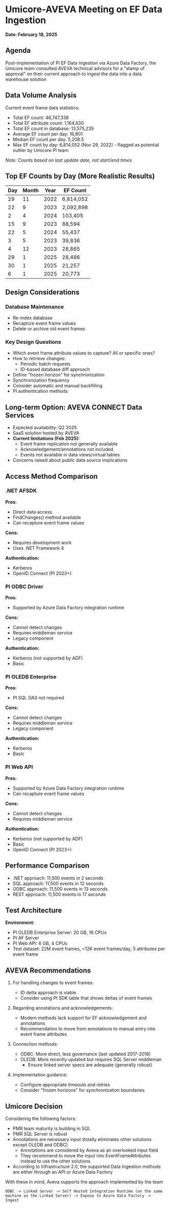 # Umicore-AVEVA Meeting on EF Data Ingestion
**Date: February 18, 2025**

## Agenda
Post-implementation of PI EF Data Ingestion via Azure Data Factory, the Umicore team consulted AVEVA technical advisors for a "stamp of approval" on their current approach to ingest the data into a data warehouse solution

## Data Volume Analysis
Current event frame data statistics:
- Total EF count: 46,747,338
- Total EF attribute count: 1,164,630
- Total EF count in database: 13,575,235
- Average EF count per day: 16,801
- Median EF count per day: 5,208.5
- Max EF count by day: 6,814,052 (Nov 29, 2022) - flagged as potential outlier by Umicore PI team

*Note: Counts based on last update date, not start/end times*

## Top EF Counts by Day (More Realistic Results)
| Day | Month | Year | EF Count |
|-----|-------|------|---------|
| 29  | 11    | 2022 | 6,814,052 |
| 22  | 9     | 2023 | 2,092,898 |
| 2   | 4     | 2024 | 103,405  |
| 15  | 9     | 2023 | 88,594   |
| 22  | 5     | 2024 | 55,437   |
| 3   | 5     | 2023 | 39,836   |
| 4   | 12    | 2023 | 28,865   |
| 29  | 1     | 2025 | 28,466   |
| 30  | 1     | 2025 | 21,257   |
| 6   | 1     | 2025 | 20,773   |

## Design Considerations
### Database Maintenance
- Re-index database
- Recapture event frame values
- Delete or archive old event frames

### Key Design Questions
- Which event frame attribute values to capture? All or specific ones?
- How to retrieve changes:
  - Periodic batch requests
  - ID-based database diff approach
- Define "frozen horizon" for synchronization
- Synchronization frequency
- Consider automatic and manual backfilling
- PI authentication methods

## Long-term Option: AVEVA CONNECT Data Services
- Expected availability: Q2 2025
- SaaS solution hosted by AVEVA
- **Current limitations (Feb 2025):**
  - Event frame replication not generally available
  - Acknowledgement/annotations not included 
  - Events not available in data views/virtual tables
- Concerns raised about public data source implications

## Access Method Comparison

### .NET AFSDK
**Pros:**
- Direct data access
- FindChanges() method available
- Can recapture event frame values

**Cons:**
- Requires development work
- Uses .NET Framework 4

**Authentication:**
- Kerberos
- OpenID Connect (PI 2023+)

### PI ODBC Driver
**Pros:**
- Supported by Azure Data Factory integration runtime

**Cons:**
- Cannot detect changes
- Requires middleman service
- Legacy component

**Authentication:**
- Kerberos (not supported by ADF)
- Basic

### PI OLEDB Enterprise
**Pros:**
- PI SQL DAS not required

**Cons:**
- Cannot detect changes
- Requires middleman service
- Legacy component

**Authentication:**
- Kerberos
- Basic

### PI Web API
**Pros:**
- Supported by Azure Data Factory integration runtime
- Can recapture event frame values

**Cons:**
- Cannot detect changes
- Requires middleman service

**Authentication:**
- Kerberos (not supported by ADF)
- Basic
- OpenID Connect (PI 2023+)

## Performance Comparison
- .NET approach: 11,500 events in 2 seconds
- SQL approach: 11,500 events in 12 seconds
- ODBC approach: 11,500 events in 13 seconds
- REST approach: 11,500 events in 17 seconds

## Test Architecture
**Environment:**
- PI OLEDB Enterprise Server: 20 GB, 16 CPUs
- PI AF Server
- PI Web API: 6 GB, 4 CPUs
- Test dataset: 22M event frames, ~12K event frames/day, 5 attributes per event frame

## AVEVA Recommendations
1. For handling changes to event frames:
   - ID delta approach is viable
   - Consider using PI SDK table that shows deltas of event frames

2. Regarding annotations and acknowledgements:
   - Modern methods lack support for EF acknowledgement and annotations
   - Recommendation to move from annotations to manual entry into event frame attributes

3. Connection methods:
   - ODBC: More direct, less governance (last updated 2017-2018)
   - OLEDB: More recently updated but requires SQL Server middleman
     - Ensure linked server specs are adequate (generally robust)

4. Implementation guidance:
   - Configure appropriate timeouts and retries
   - Consider "frozen horizons" for synchronization boundaries

## Umicore Decision

Considering the following factors:

- PMR team maturity is building in SQL
- PMR SQL Server is robust
- Annotations are necessary input (totally eliminates other solutions except OLEDB and ODBC)
  - Annotations are considered by Aveva as an overlooked input field
  - They recommend to move the input into EventFrameAttributes instead to use the other solutions
- According to Infrastructure 2.0, the supported Data Ingestion methods are either through an API or Azure Data Factory

With these in mind, Aveva supports the approach implemented by the team

`ODBC -> Linked Server -> Self Hosted Integration Runtime (on the same machine as the Linked Server) -> Expose to Azure Data Factory -> Ingest`